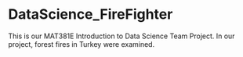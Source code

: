 # DataScience_FireFighter
This is our MAT381E Introduction to Data Science Team Project. In our project, forest fires in Turkey were examined.